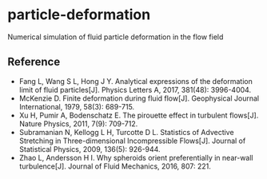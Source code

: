 # particle-deformation
Numerical simulation of fluid particle deformation in the flow field

## Reference

* Fang L, Wang S L, Hong J Y. Analytical expressions of the deformation limit of fluid particles[J]. Physics Letters A, 2017, 381(48): 3996-4004.
* McKenzie D. Finite deformation during fluid flow[J]. Geophysical Journal International, 1979, 58(3): 689-715.
* Xu H, Pumir A, Bodenschatz E. The pirouette effect in turbulent flows[J]. Nature Physics, 2011, 7(9): 709-712.
* Subramanian N, Kellogg L H, Turcotte D L. Statistics of Advective Stretching in Three-dimensional Incompressible Flows[J]. Journal of Statistical Physics, 2009, 136(5): 926-944.
* Zhao L, Andersson H I. Why spheroids orient preferentially in near-wall turbulence[J]. Journal of Fluid Mechanics, 2016, 807: 221.